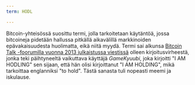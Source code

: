 ```yaml
---
term: HODL

---
```

Bitcoin-yhteisössä suosittu termi, jolla tarkoitetaan käytäntöä, jossa bitcoineja pidetään hallussa pitkällä aikavälillä markkinoiden epävakaisuudesta huolimatta, eikä niitä myydä. Termi sai alkunsa [Bitcoin Talk -foorumilla vuonna 2013 julkaistussa viestissä](https://bitcointalk.org/index.php?topic=375643.msg4022997#msg4022997) olleen kirjoitusvirheestä, jonka teki päihtyneeltä vaikuttava käyttäjä *GameKyuubi*, joka kirjoitti "I AM HODLING" sen sijaan, että hän olisi kirjoittanut "I AM HOLDING", mikä tarkoittaa englanniksi "to hold". Tästä sanasta tuli nopeasti meemi ja iskulause.